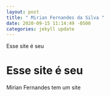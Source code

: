 ```yaml
---
layout: post
title: " Mirian Fernandes da Silva "
date: 2020-09-15 11:14:49 -0500
categories: jekyll update
---
```


Esse site é seu
# Esse site é seu
Mirian Fernandes tem um site
